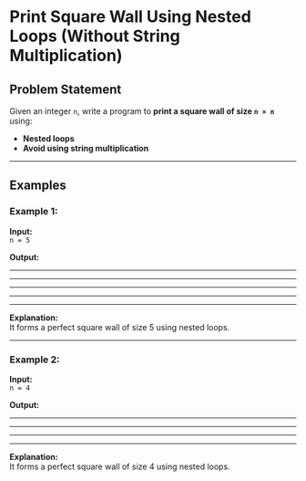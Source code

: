 # Print Square Wall Using Nested Loops (Without String Multiplication)

## Problem Statement

Given an integer `n`, write a program to **print a square wall of size `n × n`** using:
- **Nested loops**
- **Avoid using string multiplication**

---

## Examples

### Example 1:

**Input:**  
`n = 5`

**Output:**
* * * * *
* * * * *
* * * * *
* * * * *
* * * * *

**Explanation:**  
It forms a perfect square wall of size 5 using nested loops.

---

### Example 2:

**Input:**  
`n = 4`

**Output:**
* * * * 
* * * * 
* * * * 
* * * * 

**Explanation:**  
It forms a perfect square wall of size 4 using nested loops.
